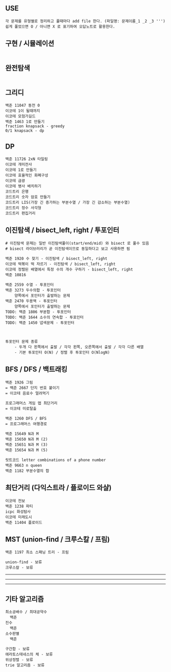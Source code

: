 ## USE
```
각 문제를 유형별로 정리하고 풀때마다 add file 한다. (파일명: 문제이름_1 _2 _3 ''')
쉽게 풀었으면 O / 아니면 X 로 표기하여 오답노트로 활용한다.

```

## 구현 / 시뮬레이션 
```
```

## 완전탐색
```
```

## 그리디
```
백준 11047 동전 0
이코테 1이 될때까지
이코테 모험가길드
백준 1463 1로 만들기
fraction knapsack - greedy
0/1 knapsack - dp

```

## DP
```
백준 11726 2xN 타일링
이코테 개미전사
이코테 1로 만들기
이코테 효율적인 화폐구성
이코테 금광
이코테 병사 배치하기
코드트리 은행
코드트리 숫자 암호 만들기
코드트리 LIS(가장 긴 증가하는 부분수열 / 가장 긴 감소하는 부분수열)
코드트리 정수 사각형
코드트리 편집거리

```

## 이진탐색 / bisect_left, right / 투포인터
```
# 이진탐색 문제는 일반 이진탐색풀이(start/end/mid) 와 bisect 로 풀수 있음
# bisect 라이브러리가 곧 이진탐색이므로 동일하다고 보고 사용하면 됨

백준 1920 수 찾기 - 이진탐색 / bisect_left, right
이코테 떡볶이 떡 자르기 - 이진탐색 / bisect_left, right
이코테 정렬된 배열에서 특정 수의 개수 구하기 - bisect_left, right
백준 10816

백준 2559 수열 - 투포인터
백준 3273 두수의합 - 투포인터
    양쪽에서 포인터가 출발하는 문제
백준 2470 두용액 - 투포인터
    양쪽에서 포인터가 출발하는 문제
TODO: 백준 1806 부분합 - 투포인터
TODO: 백준 1644 소수의 연속합 - 투포인터
TODO: 백준 1450 냅색문제 - 투포인터



투포인터 문제 종류 
    - 두개 다 왼쪽에서 출발 / 각각 왼쪽, 오른쪽에서 출발 / 각각 다른 배열
    - 기본 투포인터 O(N) / 정렬 후 투포인터 O(NlogN)

```

## BFS / DFS / 백트래킹
```
백준 1926 그림
= 백준 2667 단지 번호 붙이기
= 이코테 음료수 얼려먹기

프로그래머스 게임 맵 최단거리
= 이코테 미로탈출

백준 1260 DFS / BFS
= 프로그래머스 여행경로

백준 15649 N과 M
백준 15650 N과 M (2)
백준 15651 N과 M (3)
백준 15654 N과 M (5)

릿트코드 letter combinations of a phone number
백준 9663 n queen
백준 1182 부분수열의 합

```

## 최단거리 (다익스트라 / 플로이드 와샬)
```
이코테 전보
백준 1238 파티
icpc 화성탐사
이코테 미래도시
백준 11404 플로이드

```

## MST (union-find / 크루스칼 / 프림)
```
백준 1197 최소 스패닝 트리 - 프림

union-find - 보류
크루스칼 - 보류

```

---
---
---

## 기타 알고리즘
```
최소공배수 / 최대공약수
  백준 
진수
  백준
소수판별
  백준

구간합 - 보류
에라토스테네스의 체 - 보류
위상정렬 - 보류
trie 알고리즘 - 보류

```







